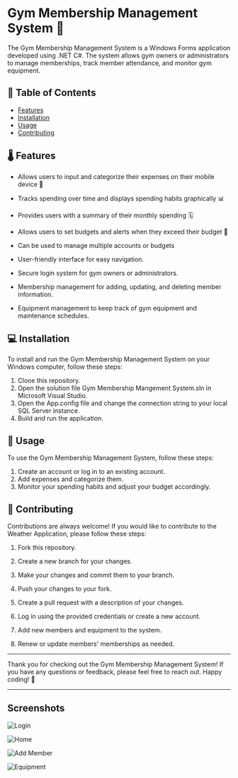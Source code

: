 # Gym Membership Management System 💪

The Gym Membership Management System is a Windows Forms application developed using .NET C#. The system allows gym owners or administrators to manage memberships, track member attendance, and monitor gym equipment.

## 📜 Table of Contents

- [Features](#features)
- [Installation](#installation)
- [Usage](#usage)
- [Contributing](#contributing)


## 🌡️ Features


- Allows users to input and categorize their expenses on their mobile device 📱
- Tracks spending over time and displays spending habits graphically 📊
- Provides users with a summary of their monthly spending 🗓️
- Allows users to set budgets and alerts when they exceed their budget 💸
- Can be used to manage multiple accounts or budgets 

- User-friendly interface for easy navigation.
- Secure login system for gym owners or administrators.
- Membership management for adding, updating, and deleting member information.
- Equipment management to keep track of gym equipment and maintenance schedules.

## 💻 Installation

To install and run the Gym Membership Management System on your Windows computer, follow these steps:

1. Clone this repository.
2. Open the solution file Gym Membership Mangement System.sln in Microsoft Visual Studio.
3. Open the App.config file and change the connection string to your local SQL Server instance.
4. Build and run the application.

## 🚀 Usage

To use the Gym Membership Management System, follow these steps:

1. Create an account or log in to an existing account.
2. Add expenses and categorize them.
3. Monitor your spending habits and adjust your budget accordingly.


## 🤝 Contributing

Contributions are always welcome! If you would like to contribute to the Weather Application, please follow these steps:

1. Fork this repository.
2. Create a new branch for your changes.
3. Make your changes and commit them to your branch.
4. Push your changes to your fork.
5. Create a pull request with a description of your changes.

1. Log in using the provided credentials or create a new account.
2. Add new members and equipment to the system.
3. Renew or update members' memberships as needed.

---

Thank you for checking out the Gym Membership Management System! If you have any questions or feedback, please feel free to reach out. Happy coding! 🎉

---

## Screenshots

![Login](https://user-images.githubusercontent.com/68820649/221246486-aae44522-b17a-48db-b6e0-673ce4aa60b1.png)

![Home](https://user-images.githubusercontent.com/68820649/221246469-f6e1c0b0-15b5-41d3-9215-3f1b713875f3.png)

![Add Member](https://user-images.githubusercontent.com/68820649/221246494-ff8d6fe5-518a-4ee1-9200-8fd32786d7a2.png)

![Equipment](https://user-images.githubusercontent.com/68820649/221246504-1aeed31c-ce5f-4b0f-8deb-5bb3be3deeae.png)




